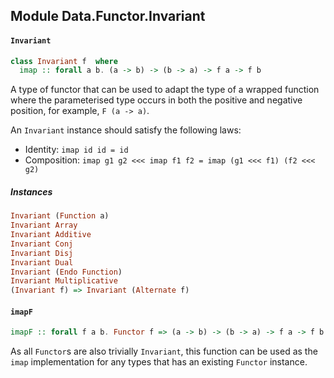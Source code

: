 ## Module Data.Functor.Invariant

#### `Invariant`

``` purescript
class Invariant f  where
  imap :: forall a b. (a -> b) -> (b -> a) -> f a -> f b
```

A type of functor that can be used to adapt the type of a wrapped function
where the parameterised type occurs in both the positive and negative
position, for example, `F (a -> a)`.

An `Invariant` instance should satisfy the following laws:

- Identity: `imap id id = id`
- Composition: `imap g1 g2 <<< imap f1 f2 = imap (g1 <<< f1) (f2 <<< g2)`


##### Instances
``` purescript
Invariant (Function a)
Invariant Array
Invariant Additive
Invariant Conj
Invariant Disj
Invariant Dual
Invariant (Endo Function)
Invariant Multiplicative
(Invariant f) => Invariant (Alternate f)
```

#### `imapF`

``` purescript
imapF :: forall f a b. Functor f => (a -> b) -> (b -> a) -> f a -> f b
```

As all `Functor`s are also trivially `Invariant`, this function can be
used as the `imap` implementation for any types that has an existing
`Functor` instance.


